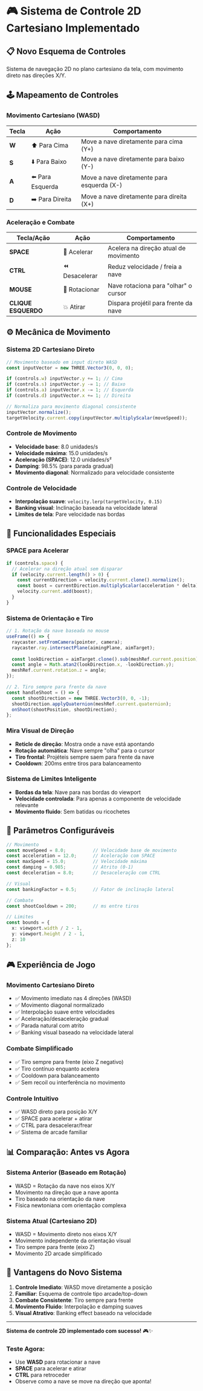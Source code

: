 # 🎮 Sistema de Controle 2D Cartesiano Implementado

## 📋 Novo Esquema de Controles

Sistema de navegação 2D no plano cartesiano da tela, com movimento direto nas direções X/Y.

## 🕹️ Mapeamento de Controles

### **Movimento Cartesiano (WASD)**
| Tecla | Ação | Comportamento |
|-------|------|---------------|
| **W** | ⬆️ Para Cima | Move a nave diretamente para cima (Y+) |
| **S** | ⬇️ Para Baixo | Move a nave diretamente para baixo (Y-) |
| **A** | ⬅️ Para Esquerda | Move a nave diretamente para esquerda (X-) |
| **D** | ➡️ Para Direita | Move a nave diretamente para direita (X+) |

### **Aceleração e Combate**
| Tecla/Ação | Ação | Comportamento |
|-------|------|---------------|
| **SPACE** | 🚀 Acelerar | Acelera na direção atual de movimento |
| **CTRL** | ⏪ Desacelerar | Reduz velocidade / freia a nave |
| **MOUSE** | 🎯 Rotacionar | Nave rotaciona para "olhar" o cursor |
| **CLIQUE ESQUERDO** | 💥 Atirar | Dispara projétil para frente da nave |

## ⚙️ Mecânica de Movimento

### **Sistema 2D Cartesiano Direto**
```typescript
// Movimento baseado em input direto WASD
const inputVector = new THREE.Vector3(0, 0, 0);

if (controls.w) inputVector.y += 1; // Cima
if (controls.s) inputVector.y -= 1; // Baixo  
if (controls.a) inputVector.x -= 1; // Esquerda
if (controls.d) inputVector.x += 1; // Direita

// Normaliza para movimento diagonal consistente
inputVector.normalize();
targetVelocity.current.copy(inputVector.multiplyScalar(moveSpeed));
```

### **Controle de Movimento**
- **Velocidade base**: 8.0 unidades/s
- **Velocidade máxima**: 15.0 unidades/s
- **Aceleração (SPACE)**: 12.0 unidades/s²
- **Damping**: 98.5% (para parada gradual)
- **Movimento diagonal**: Normalizado para velocidade consistente

### **Controle de Velocidade**
- **Interpolação suave**: `velocity.lerp(targetVelocity, 0.15)`
- **Banking visual**: Inclinação baseada na velocidade lateral
- **Limites de tela**: Pare velocidade nas bordas

## 🎯 Funcionalidades Especiais

### **SPACE para Acelerar**
```typescript
if (controls.space) {
  // Acelerar na direção atual sem disparar
  if (velocity.current.length() > 0) {
    const currentDirection = velocity.current.clone().normalize();
    const boost = currentDirection.multiplyScalar(acceleration * delta);
    velocity.current.add(boost);
  }
}
```

### **Sistema de Orientação e Tiro**
```typescript
// 1. Rotação da nave baseada no mouse
useFrame(() => {
  raycaster.setFromCamera(pointer, camera);
  raycaster.ray.intersectPlane(aimingPlane, aimTarget);
  
  const lookDirection = aimTarget.clone().sub(meshRef.current.position).normalize();
  const angle = Math.atan2(lookDirection.x, -lookDirection.y);
  meshRef.current.rotation.z = angle;
});

// 2. Tiro sempre para frente da nave
const handleShoot = () => {
  const shootDirection = new THREE.Vector3(0, 0, -1);
  shootDirection.applyQuaternion(meshRef.current.quaternion);
  onShoot(shootPosition, shootDirection);
};
```

### **Mira Visual de Direção**
- **Reticle de direção**: Mostra onde a nave está apontando
- **Rotação automática**: Nave sempre "olha" para o cursor
- **Tiro frontal**: Projéteis sempre saem para frente da nave
- **Cooldown**: 200ms entre tiros para balanceamento

### **Sistema de Limites Inteligente**
- **Bordas da tela**: Nave para nas bordas do viewport
- **Velocidade controlada**: Para apenas a componente de velocidade relevante
- **Movimento fluido**: Sem batidas ou ricochetes

## 🔧 Parâmetros Configuráveis

```typescript
// Movimento
const moveSpeed = 8.0;          // Velocidade base de movimento
const acceleration = 12.0;      // Aceleração com SPACE
const maxSpeed = 15.0;          // Velocidade máxima
const damping = 0.985;          // Atrito (0-1)
const deceleration = 8.0;       // Desaceleração com CTRL

// Visual
const bankingFactor = 0.5;      // Fator de inclinação lateral

// Combate
const shootCooldown = 200;      // ms entre tiros

// Limites
const bounds = {
  x: viewport.width / 2 - 1,
  y: viewport.height / 2 - 1,
  z: 10
};
```

## 🎮 Experiência de Jogo

### **Movimento Cartesiano Direto**
- ✅ Movimento imediato nas 4 direções (WASD)
- ✅ Movimento diagonal normalizado
- ✅ Interpolação suave entre velocidades
- ✅ Aceleração/desaceleração gradual
- ✅ Parada natural com atrito
- ✅ Banking visual baseado na velocidade lateral

### **Combate Simplificado**
- ✅ Tiro sempre para frente (eixo Z negativo)
- ✅ Tiro contínuo enquanto acelera
- ✅ Cooldown para balanceamento
- ✅ Sem recoil ou interferência no movimento

### **Controle Intuitivo**
- ✅ WASD direto para posição X/Y
- ✅ SPACE para acelerar + atirar
- ✅ CTRL para desacelerar/frear
- ✅ Sistema de arcade familiar

## 📊 Comparação: Antes vs Agora

### **Sistema Anterior (Baseado em Rotação)**
- WASD = Rotação da nave nos eixos X/Y
- Movimento na direção que a nave aponta
- Tiro baseado na orientação da nave
- Física newtoniana com orientação complexa

### **Sistema Atual (Cartesiano 2D)**
- WASD = Movimento direto nos eixos X/Y
- Movimento independente da orientação visual
- Tiro sempre para frente (eixo Z)
- Movimento 2D arcade simplificado

## 🚀 Vantagens do Novo Sistema

1. **Controle Imediato**: WASD move diretamente a posição
2. **Familiar**: Esquema de controle tipo arcade/top-down
3. **Combate Consistente**: Tiro sempre para frente
4. **Movimento Fluido**: Interpolação e damping suaves
5. **Visual Atrativo**: Banking effect baseado na velocidade

---

**Sistema de controle 2D implementado com sucesso!** 🎮✨

### **Teste Agora:**
- Use **WASD** para rotacionar a nave
- **SPACE** para acelerar e atirar
- **CTRL** para retroceder
- Observe como a nave se move na direção que aponta!
